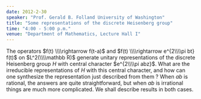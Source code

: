 ```yaml
---
date: 2012-2-30
speaker: "Prof. Gerald B. Folland University of Washington"
title: "Some representations of the discrete Heisenberg group"
time: "4:00 - 5:00 p.m." 
venue: "Department of Mathematics, Lecture Hall I"
---
```

The operators $f(t) \\\\rightarrow f(t-a)$ and $f(t) \\\\rightarrow e^{2\\\\pi bt} f(t)$ on $L^2(\\\\mathbb R)$ generate unitary representations of the discrete Heisenberg group $H$ with central character $e^{2\\\\pi abz}$. What are the irreducible representations of $H$ with this central character, and how can one synthesize the representation just described from them ? When $ab$ is rational, the answers are quite straightforward, but when $ab$ is irrational things are much more complicated. We shall describe results in both cases.
